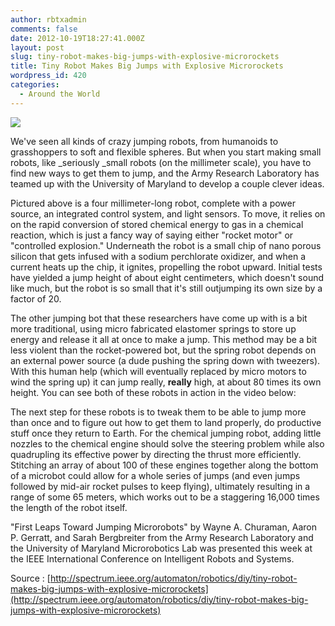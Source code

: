 ```yaml
---
author: rbtxadmin
comments: false
date: 2012-10-19T18:27:41.000Z
layout: post
slug: tiny-robot-makes-big-jumps-with-explosive-microrockets
title: Tiny Robot Makes Big Jumps with Explosive Microrockets
wordpress_id: 420
categories:
  - Around the World
---
```


![](http://spectrum.ieee.org/image/1935765)

We've seen all kinds of crazy jumping robots, from humanoids to grasshoppers to soft and flexible spheres. But when you start making small robots, like _seriously _small robots (on the millimeter scale), you have to find new ways to get them to jump, and the Army Research Laboratory has teamed up with the University of Maryland to develop a couple clever ideas.

Pictured above is a four millimeter-long robot, complete with a power source, an integrated control system, and light sensors. To move, it relies on on the rapid conversion of stored chemical energy to gas in a chemical reaction, which is just a fancy way of saying either "rocket motor" or "controlled explosion." Underneath the robot is a small chip of nano porous silicon that gets infused with a sodium perchlorate oxidizer, and when a current heats up the chip, it ignites, propelling the robot upward. Initial tests have yielded a jump height of about eight centimeters, which doesn't sound like much, but the robot is so small that it's still outjumping its own size by a factor of 20.

The other jumping bot that these researchers have come up with is a bit more traditional, using micro fabricated elastomer springs to store up energy and release it all at once to make a jump. This method may be a bit less violent than the rocket-powered bot, but the spring robot depends on an external power source (a dude pushing the spring down with tweezers). With this human help (which will eventually replaced by micro motors to wind the spring up) it can jump really, **really** high, at about 80 times its own height. You can see both of these robots in action in the video below:

The next step for these robots is to tweak them to be able to jump more than once and to figure out how to get them to land properly, do productive stuff once they return to Earth. For the chemical jumping robot, adding little nozzles to the chemical engine should solve the steering problem while also quadrupling its effective power by directing the thrust more efficiently. Stitching an array of about 100 of these engines together along the bottom of a microbot could allow for a whole series of jumps (and even jumps followed by mid-air rocket pulses to keep flying), ultimately resulting in a range of some 65 meters, which works out to be a staggering 16,000 times the length of the robot itself.

"First Leaps Toward Jumping Microrobots" by Wayne A. Churaman, Aaron P. Gerratt, and Sarah Bergbreiter from the Army Research Laboratory and the University of Maryland Microrobotics Lab was presented this week at the IEEE International Conference on Intelligent Robots and Systems.

Source : [http://spectrum.ieee.org/automaton/robotics/diy/tiny-robot-makes-big-jumps-with-explosive-microrockets](http://spectrum.ieee.org/automaton/robotics/diy/tiny-robot-makes-big-jumps-with-explosive-microrockets)
